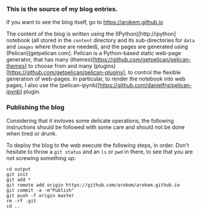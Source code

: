 ### This is the source of my blog entries. 

If you want to see the blog itself, go to https://arokem.github.io

The content of the blog is written using the (IPython)[http://ipython] notebook (all stored in the `content` directory and its sub-directories for `data` and `images` where those are needed), and the pages are generated using (Pelican)[getpelican.com]. Pelican is a Python-based static web-page generator, that has many (themes)[https://github.com/getpelican/pelican-themes] to choose from and many (plugins)[https://github.com/getpelican/pelican-plugins], to control the flexible generation of web-pages. In particular, to render the notebook into web pages, I also use the (pelican-ipynb)[https://github.com/danielfrg/pelican-ipynb] plugin.


### Publishing the blog
Considering that it invloves some delicate operations, the following instructions should be followed with some care and should not be done when tired or drunk. 

To deploy the blog to the web execute the following steps, in order. Don't hesitate to throw a `git status` and an `ls` or `pwd` in there, to see that you are not screwing something up:

	cd output
	git init
	git add *
	git remote add origin https://github.com/arokem/arokem.github.io
	git commit -a -m"Publish"
	git push -f origin master
	rm -rf .git
	cd ..
